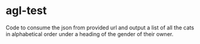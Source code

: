 # agl-test
Code to consume the json from provided url and output a list of all the cats in alphabetical order under a heading of the gender of their owner.
